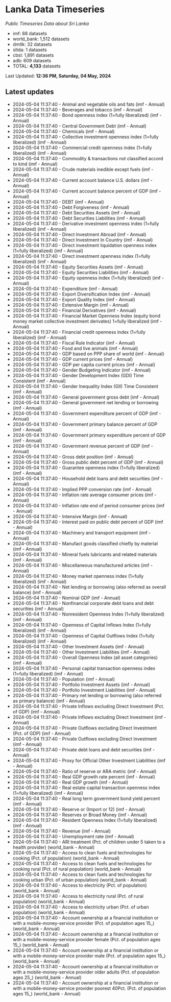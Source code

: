 # Lanka Data Timeseries
*Public Timeseries Data about Sri Lanka*

* imf: 88 datasets
* world_bank: 1,512 datasets
* dmtlk: 32 datasets
* sltda: 1 datasets
* cbsl: 1,891 datasets
* adb: 609 datasets
* TOTAL: **4,133** datasets

Last Updated: **12:36 PM, Saturday, 04 May, 2024**

## Latest updates

* 2024-05-04 11:37:40 - Animal and vegetable oils and fats (imf - Annual)
* 2024-05-04 11:37:40 - Beverages and tobacco (imf - Annual)
* 2024-05-04 11:37:40 - Bond openness index (1=fully liberalized) (imf - Annual)
* 2024-05-04 11:37:40 - Central Government Debt (imf - Annual)
* 2024-05-04 11:37:40 - Chemicals (imf - Annual)
* 2024-05-04 11:37:40 - Collective investment openness index (1=fully liberalized) (imf - Annual)
* 2024-05-04 11:37:40 - Commercial credit openness index (1=fully liberalized) (imf - Annual)
* 2024-05-04 11:37:40 - Commodity & transactions not classified accord to kind (imf - Annual)
* 2024-05-04 11:37:40 - Crude materials inedible except fuels (imf - Annual)
* 2024-05-04 11:37:40 - Current account balance U.S. dollars (imf - Annual)
* 2024-05-04 11:37:40 - Current account balance percent of GDP (imf - Annual)
* 2024-05-04 11:37:40 - DEBT (imf - Annual)
* 2024-05-04 11:37:40 - Debt Forgiveness (imf - Annual)
* 2024-05-04 11:37:40 - Debt Securities Assets (imf - Annual)
* 2024-05-04 11:37:40 - Debt Securities Liabilities (imf - Annual)
* 2024-05-04 11:37:40 - Derivative investment openness index (1=fully liberalized) (imf - Annual)
* 2024-05-04 11:37:40 - Direct Investment Abroad (imf - Annual)
* 2024-05-04 11:37:40 - Direct Investment In Country (imf - Annual)
* 2024-05-04 11:37:40 - Direct investment liquidation openness index (1=fully liberalized) (imf - Annual)
* 2024-05-04 11:37:40 - Direct investment openness index (1=fully liberalized) (imf - Annual)
* 2024-05-04 11:37:40 - Equity Securities Assets (imf - Annual)
* 2024-05-04 11:37:40 - Equity Securities Liabilities (imf - Annual)
* 2024-05-04 11:37:40 - Equity openness index (1=fully liberalized) (imf - Annual)
* 2024-05-04 11:37:40 - Expenditure (imf - Annual)
* 2024-05-04 11:37:40 - Export Diversification Index (imf - Annual)
* 2024-05-04 11:37:40 - Export Quality Index (imf - Annual)
* 2024-05-04 11:37:40 - Extensive Margin (imf - Annual)
* 2024-05-04 11:37:40 - Financial Derivatives (imf - Annual)
* 2024-05-04 11:37:40 - Financial Market Openness Index (equity bond money market collective investment derivates) 1=fully liberalized (imf - Annual)
* 2024-05-04 11:37:40 - Financial credit openness index (1=fully liberalized) (imf - Annual)
* 2024-05-04 11:37:40 - Fiscal Rule Indicator (imf - Annual)
* 2024-05-04 11:37:40 - Food and live animals (imf - Annual)
* 2024-05-04 11:37:40 - GDP based on PPP share of world (imf - Annual)
* 2024-05-04 11:37:40 - GDP current prices (imf - Annual)
* 2024-05-04 11:37:40 - GDP per capita current prices (imf - Annual)
* 2024-05-04 11:37:40 - Gender Budgeting Indicator (imf - Annual)
* 2024-05-04 11:37:40 - Gender Development Index (GDI) Time Consistent (imf - Annual)
* 2024-05-04 11:37:40 - Gender Inequality Index (GII) Time Consistent (imf - Annual)
* 2024-05-04 11:37:40 - General government gross debt (imf - Annual)
* 2024-05-04 11:37:40 - General government net lending or borrowing (imf - Annual)
* 2024-05-04 11:37:40 - Government expenditure percent of GDP (imf - Annual)
* 2024-05-04 11:37:40 - Government primary balance percent of GDP (imf - Annual)
* 2024-05-04 11:37:40 - Government primary expenditure percent of GDP (imf - Annual)
* 2024-05-04 11:37:40 - Government revenue percent of GDP (imf - Annual)
* 2024-05-04 11:37:40 - Gross debt position (imf - Annual)
* 2024-05-04 11:37:40 - Gross public debt percent of GDP (imf - Annual)
* 2024-05-04 11:37:40 - Guarantee openness index (1=fully liberalized) (imf - Annual)
* 2024-05-04 11:37:40 - Household debt loans and debt securities (imf - Annual)
* 2024-05-04 11:37:40 - Implied PPP conversion rate (imf - Annual)
* 2024-05-04 11:37:40 - Inflation rate average consumer prices (imf - Annual)
* 2024-05-04 11:37:40 - Inflation rate end of period consumer prices (imf - Annual)
* 2024-05-04 11:37:40 - Intensive Margin (imf - Annual)
* 2024-05-04 11:37:40 - Interest paid on public debt percent of GDP (imf - Annual)
* 2024-05-04 11:37:40 - Machinery and transport equipment (imf - Annual)
* 2024-05-04 11:37:40 - Manufact goods classified chiefly by material (imf - Annual)
* 2024-05-04 11:37:40 - Mineral fuels lubricants and related materials (imf - Annual)
* 2024-05-04 11:37:40 - Miscellaneous manufactured articles (imf - Annual)
* 2024-05-04 11:37:40 - Money market openness index (1=fully liberalized) (imf - Annual)
* 2024-05-04 11:37:40 - Net lending or borrowing (also referred as overall balance) (imf - Annual)
* 2024-05-04 11:37:40 - Nominal GDP (imf - Annual)
* 2024-05-04 11:37:40 - Nonfinancial corporate debt loans and debt securities (imf - Annual)
* 2024-05-04 11:37:40 - Nonresident Openness Index (1=fully liberalized) (imf - Annual)
* 2024-05-04 11:37:40 - Openness of Capital Inflows Index (1=fully liberalized) (imf - Annual)
* 2024-05-04 11:37:40 - Openness of Capital Outflows Index (1=fully liberalized) (imf - Annual)
* 2024-05-04 11:37:40 - Other Investment Assets (imf - Annual)
* 2024-05-04 11:37:40 - Other Investment Liabilities (imf - Annual)
* 2024-05-04 11:37:40 - Overall Openness Index (all asset categories) (imf - Annual)
* 2024-05-04 11:37:40 - Personal capital transaction openness index (1=fully liberalized) (imf - Annual)
* 2024-05-04 11:37:40 - Population (imf - Annual)
* 2024-05-04 11:37:40 - Portfolio Investment Assets (imf - Annual)
* 2024-05-04 11:37:40 - Portfolio Investment Liabilities (imf - Annual)
* 2024-05-04 11:37:40 - Primary net lending or borrowing (also referred as primary balance) (imf - Annual)
* 2024-05-04 11:37:40 - Private Inflows excluding Direct Investment (Pct. of GDP) (imf - Annual)
* 2024-05-04 11:37:40 - Private Inflows excluding Direct Investment (imf - Annual)
* 2024-05-04 11:37:40 - Private Outflows excluding Direct Investment (Pct. of GDP) (imf - Annual)
* 2024-05-04 11:37:40 - Private Outflows excluding Direct Investment (imf - Annual)
* 2024-05-04 11:37:40 - Private debt loans and debt securities (imf - Annual)
* 2024-05-04 11:37:40 - Proxy for Official Other Investment Liabilities (imf - Annual)
* 2024-05-04 11:37:40 - Ratio of reserve or ARA metric (imf - Annual)
* 2024-05-04 11:37:40 - Real GDP growth rate percent (imf - Annual)
* 2024-05-04 11:37:40 - Real GDP growth (imf - Annual)
* 2024-05-04 11:37:40 - Real estate capital transaction openness index (1=fully liberalized) (imf - Annual)
* 2024-05-04 11:37:40 - Real long term government bond yield percent (imf - Annual)
* 2024-05-04 11:37:40 - Reserve or (Import or 12) (imf - Annual)
* 2024-05-04 11:37:40 - Reserves or Broad Money (imf - Annual)
* 2024-05-04 11:37:40 - Resident Openness Index (1=fully liberalized) (imf - Annual)
* 2024-05-04 11:37:40 - Revenue (imf - Annual)
* 2024-05-04 11:37:40 - Unemployment rate (imf - Annual)
* 2024-05-04 11:37:40 - ARI treatment (Pct. of children under 5 taken to a health provider) (world_bank - Annual)
* 2024-05-04 11:37:40 - Access to clean fuels and technologies for cooking (Pct. of population) (world_bank - Annual)
* 2024-05-04 11:37:40 - Access to clean fuels and technologies for cooking rural (Pct. of rural population) (world_bank - Annual)
* 2024-05-04 11:37:40 - Access to clean fuels and technologies for cooking urban (Pct. of urban population) (world_bank - Annual)
* 2024-05-04 11:37:40 - Access to electricity (Pct. of population) (world_bank - Annual)
* 2024-05-04 11:37:40 - Access to electricity rural (Pct. of rural population) (world_bank - Annual)
* 2024-05-04 11:37:40 - Access to electricity urban (Pct. of urban population) (world_bank - Annual)
* 2024-05-04 11:37:40 - Account ownership at a financial institution or with a mobile-money-service provider (Pct. of population ages 15_) (world_bank - Annual)
* 2024-05-04 11:37:40 - Account ownership at a financial institution or with a mobile-money-service provider female (Pct. of population ages 15_) (world_bank - Annual)
* 2024-05-04 11:37:40 - Account ownership at a financial institution or with a mobile-money-service provider male (Pct. of population ages 15_) (world_bank - Annual)
* 2024-05-04 11:37:40 - Account ownership at a financial institution or with a mobile-money-service provider older adults (Pct. of population ages 25_) (world_bank - Annual)
* 2024-05-04 11:37:40 - Account ownership at a financial institution or with a mobile-money-service provider poorest 40Pct. (Pct. of population ages 15_) (world_bank - Annual)